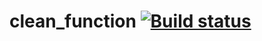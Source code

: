 # clean_function [![Build status](https://ci.appveyor.com/api/projects/status/i2ulenbi97vqdyw2?svg=true)](https://ci.appveyor.com/project/septoon/clean-function)
